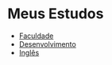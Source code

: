 # Meus Estudos

- [Faculdade](https://github.com/aldiney-moreira/my-studies/tree/main/college)
- [Desenvolvimento](https://github.com/aldiney-moreira/my-studies/tree/main/development)
- [Inglês](https://github.com/aldiney-moreira/my-studies/tree/main/development)
